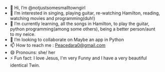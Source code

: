 - 👋 Hi, I’m @notjustsomesmalltowngirl
- 👀 I’m interested in singing, playing guitar, re-watching Hamilton, reading, watching movies and programming(duh!)
- 🌱 I’m currently learning, all the songs in Hamilton, to play the guitar, python programming(among some others), being a better person/aunt to my neice.
- 💞️ I’m looking to collaborate on Maybe an app in Python
- 📫 How to reach me : Peacedara0@gmail.com
- 😄 Pronouns: she/ her
- ⚡ Fun fact: I love Jesus, I'm very Funny and I have a very beautiful identical Twin.

<!---
notjustsomesmalltowngirl/notjustsomesmalltowngirl is a ✨ special ✨ repository because its `README.md` (this file) appears on your GitHub profile.
You can click the Preview link to take a look at your changes.
--->
